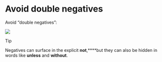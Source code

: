 # Avoid double negatives

Avoid “double negatives”:

![](/api/Authoring/Tips%20-%20Shorter%20is%20better/assets/6c2614bf-8890-4736-b847-8a863000614f.png)

> [!TIP]
> Negatives can surface in the explicit **not**,****but they can also be hidden in words like **unless** and **without**.